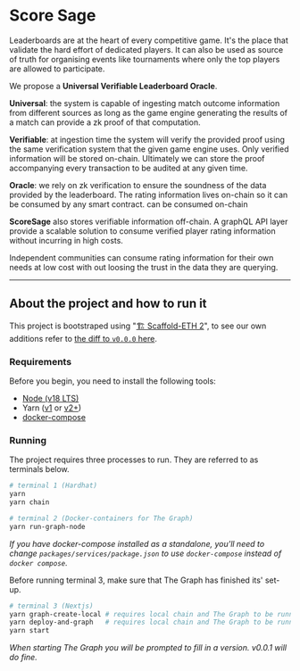 # Score Sage

Leaderboards are at the heart of every competitive game. It's the place that validate the hard effort of dedicated players. It can also be used as source of truth for organising events like tournaments where only the top players are allowed to participate.

We propose a **Universal Verifiable Leaderboard Oracle**.

**Universal**: the system is capable of ingesting match outcome information from different sources as long as the game engine generating the results of a match can provide a zk proof of that computation.

**Verifiable**: at ingestion time the system will verify the provided proof using the same verification system that the given game engine uses. Only verified information will be stored on-chain. Ultimately we can store the proof accompanying every transaction to be audited at any given time.

**Oracle**: we rely on zk verification to ensure the soundness of the data provided by the leaderboard. The rating information lives on-chain so it can be consumed by any smart contract. can be consumed on-chain

**ScoreSage** also stores verifiable information off-chain. A graphQL API layer provide a scalable solution to consume verified player rating information without incurring in high costs.

Independent communities can consume rating information for their own needs at low cost with out loosing the trust in the data they are querying.

---
## About the project and how to run it

This  project is bootstraped using "[🏗 Scaffold-ETH 2](https://github.com/scaffold-eth/scaffold-eth-2/tree/main)", to see our own additions refer to [the diff to `v0.0.0` here](https://github.com/Mautjee/score-sage/compare/v0.0.0...develop).


### Requirements

Before you begin, you need to install the following tools:

- [Node (v18 LTS)](https://nodejs.org/en/download/)
- Yarn ([v1](https://classic.yarnpkg.com/en/docs/install/) or [v2+](https://yarnpkg.com/getting-started/install))
- [docker-compose](https://docs.docker.com/compose/install/)

### Running
The project requires three processes to run. They are referred to as terminals below.

```bash
# terminal 1 (Hardhat)
yarn
yarn chain
```
```bash
# terminal 2 (Docker-containers for The Graph)
yarn run-graph-node
```
*If you have docker-compose installed as a standalone, you'll need to change `packages/services/package.json` to use `docker-compose` instead of `docker compose`.*


Before running terminal 3, make sure that The Graph has finished its' set-up.
```bash
# terminal 3 (Nextjs)
yarn graph-create-local # requires local chain and The Graph to be running
yarn deploy-and-graph   # requires local chain and The Graph to be running
yarn start
```
*When starting The Graph you will be prompted to fill in a version. v0.0.1 will do fine.*
